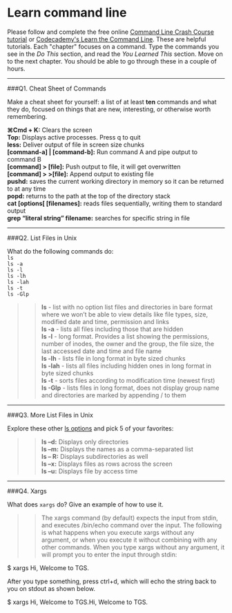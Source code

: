 # Learn command line

Please follow and complete the free online [Command Line Crash Course
tutorial](https://web.archive.org/web/20160708171659/http://cli.learncodethehardway.org/book/) or [Codecademy's Learn the Command Line](https://www.codecademy.com/learn/learn-the-command-line). These are helpful tutorials. Each "chapter" focuses on a command. Type the commands you see in the _Do This_ section, and read the _You Learned This_ section. Move on to the next chapter. You should be able to go through these in a couple of hours.

---

###Q1.  Cheat Sheet of Commands  

Make a cheat sheet for yourself: a list of at least **ten** commands and what they do, focused on things that are new, interesting, or otherwise worth remembering.

> > 
**⌘Cmd + K:** Clears the screen  
**Top:** Displays active processes. Press q to quit  
**less:** Deliver output of file in screen size chunks  
**[command-a] | [command-b]:** Run command A and pipe output to command B  
**[command] > [file]:** Push output to file, it will get overwritten  
**[command] > >[file]:** Append output to existing file  
**pushd:** saves the current working directory in memory so it can be returned to at any time  
**popd:** returns to the path at the top of the directory stack  
**cat [options[ [filenames]:** reads files sequentially, writing them to standard output  
**grep “literal string” filename:** searches for specific string in file  


---

###Q2.  List Files in Unix   

What do the following commands do:  
`ls`  
`ls -a`  
`ls -l`  
`ls -lh`  
`ls -lah`  
`ls -t`  
`ls -Glp`  

> > **ls** - list with no option list files and directories in bare format where we won’t be able to view details like file types, size, modified date and time, permission and links  
**ls -a** - lists all files including those that are hidden    
**ls -l** - long format. Provides a list showing the permissions, number of inodes, the owner and the group, the file size, the last accessed date and time and file name    
**ls -lh** -  lists file in long format in byte sized chunks    
**ls -lah** - lists all files including hidden ones in long format in byte sized chunks  
**ls -t** - sorts files according to modification time (newest first)    
**ls -Glp** - lists files in long format, does not display group name and directories are marked by appending / to them


---

###Q3.  More List Files in Unix  

Explore these other [ls options](http://www.techonthenet.com/unix/basic/ls.php) and pick 5 of your favorites:

> > **ls –d:** Displays only directories   
**ls –m:** Displays the names as a comma-separated list  
**ls – R:** Displays subdirectories as well  
**ls –x:** Displays files as rows across the screen  
**ls –u:** Displays file by access time  


---

###Q4.  Xargs   

What does `xargs` do? Give an example of how to use it.

> > The xargs command (by default) expects the input from stdin, and executes /bin/echo command over the input. The following is what happens when you execute xargs without any argument, or when you execute it without combining with any other commands.
When you type xargs without any argument, it will prompt you to enter the input through stdin:  

$ xargs
Hi,
Welcome to TGS.  

After you type something, press ctrl+d, which will echo the string back to you on stdout as shown below.  

$ xargs
Hi,
Welcome to TGS.Hi, Welcome to TGS.




 

